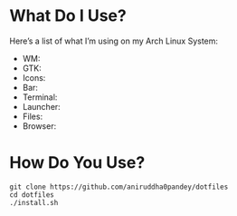 # What Do I Use?
Here’s a list of what I’m using on my Arch Linux System:

- WM: 
- GTK: 
- Icons: 
- Bar: 
- Terminal: 
- Launcher: 
- Files: 
- Browser: 

# How Do You Use?
```shell
git clone https://github.com/aniruddha0pandey/dotfiles
cd dotfiles
./install.sh
```
